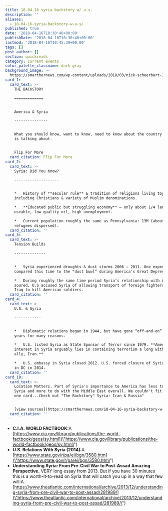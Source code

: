 ```yaml
---
title: 18.04.16 syria backstory w/ u.s.
description: ''
aliases:
  - 18-04-16-syria-backstory-w-u-s/
published: true
date: '2018-04-16T10:30:40+00:00'
publishDate: '2018-04-16T10:30:40+00:00'
lastmod: '2018-04-16T10:45:39+00:00'
tags: []
post_author: []
section: quickreads
category: current events
color_palette_classname: dark-gray
background_image: >-
  https://smarthernews.com/wp-content/uploads/2018/03/nick-scheerbart-15637-unsplash-scaled.jpg
card_1:
  card_text: >-
    THE BACKSTORY

    =============


    America & Syria

    ---------------


    What you should know, want to know, need to know about the country everyone
    is talking about.


    Flip For More
  card_citation: Flip For More
card_2:
  card_text: >-
    Syria: Did You Know?

    --------------------


    *   History of **secular rule** & tradition of religions living together
    including Christians & variety of Muslim denominations.

    *   **Educated public but struggling economy** – only about 1/4 land
    useable, low quality oil, high unemployment.

    *   Current population roughly the same as Pennsylvania: 13M (about 5M
    refugees dispersed).
  card_citation: ''
card_3:
  card_text: >-
    Tension Builds

    --------------


    *   Syria experienced droughts & dust storms 2006 – 2011. One expert
    compared this time to the “dust bowl” during America’s Great Depression.

    *   During roughly the same time period Syria’s relationship with America
    soured, U.S accused Syria of allowing transport of foreign fighters into
    Iraq to kill American soldiers.
  card_citation: ''
card_4:
  card_text: >-
    U.S. & Syria

    ------------


    *   Diplomatic relations began in 1944, but have gone “off-and-on” over the
    years for many reasons.

    *   U.S. listed Syria as State Sponsor of Terror since 1979. **America’s
    interest in Syria arguably lies in containing terrorism a long with Syria’s
    ally, Iran.**

    *   U.S. embassy in Syria closed 2012. U.S. forced closure of Syrian embassy
    in DC in 2014.
  card_citation: ''
card_10:
  card_text: >-
    Location Matters. Part of Syria's importance to America has less to do with
    Syria and more to do with the Middle East overall. We couldn't fit it all on
    one card...Check out "The Backstory" Syria: Iran & Russia"


    [view sources](https://smarthernews.com/18-04-16-syria-backstory-w-u-s/)
  card_citation: ''
---
```

*   **C.I.A. WORLD FACTBOOK**:A [https://www.cia.gov/library/publications/the-world-factbook/geos/sy.html](\"https://www.cia.gov/library/publications/the-world-factbook/geos/sy.html\")
*   **U.S. Relations With Syria (2014)**:A [https://www.state.gov/r/pa/ei/bgn/3580.htm](\"https://www.state.gov/r/pa/ei/bgn/3580.htm\")
*   **Understanding Syria: From Pre-Civil War to Post-Assad Amazing Perspective.** VERY long essay from 2013. But if you have 30 minutes this is a worth-it-to-read on Syria that will catch you up in a way that few will:A [https://www.theatlantic.com/international/archive/2013/12/understanding-syria-from-pre-civil-war-to-post-assad/281989/](\"https://www.theatlantic.com/international/archive/2013/12/understanding-syria-from-pre-civil-war-to-post-assad/281989/\")